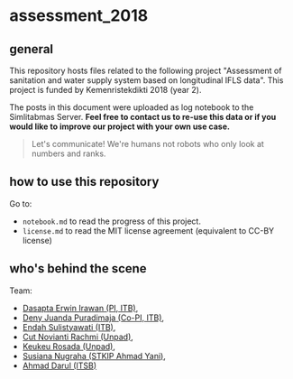 # assessment_2018
## general
This repository hosts files related to the following project "Assessment of sanitation and water supply system based on longitudinal IFLS data". This project is funded by Kemenristekdikti 2018 (year 2). 

The posts in this document were uploaded as log notebook to the Simlitabmas Server. **Feel free to contact us to re-use this data or if you would like to improve our project with your own use case.**

>Let's communicate! We're humans not robots who only look at numbers and ranks.

## how to use this repository
Go to: 
- `notebook.md` to read the progress of this project.
- `license.md` to read the MIT license agreement (equivalent to CC-BY license)

## who's behind the scene
Team: 
- [Dasapta Erwin Irawan (PI, ITB)](https://scholar.google.co.id/citations?user=Myvc78MAAAAJ&hl=en&oi=ao), 
- [Deny Juanda Puradimaja (Co-PI, ITB)](https://scholar.google.co.id/citations?user=-Z9rgsQAAAAJ&hl=en&oi=ao), 
- [Endah Sulistyawati (ITB)](https://scholar.google.co.id/citations?user=NShY4b8AAAAJ&hl=en&oi=ao),
- [Cut Novianti Rachmi (Unpad)](https://scholar.google.co.id/citations?user=NK7TDDQAAAAJ&hl=en&oi=ao), 
- [Keukeu Rosada (Unpad)](https://scholar.google.co.id/citations?user=INKa3pMAAAAJ&hl=en&oi=ao), 
- [Susiana Nugraha (STKIP Ahmad Yani)](https://scholar.google.co.id/citations?user=aLGb0DUAAAAJ&hl=en&oi=ao), 
- [Ahmad Darul (ITSB)](https://scholar.google.co.id/citations?user=pssCw68AAAAJ&hl=en&oi=ao)
